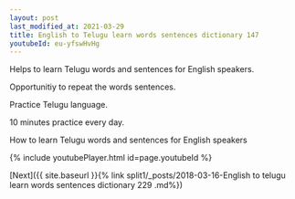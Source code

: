 ```yaml
---
layout: post
last_modified_at: 2021-03-29
title: English to Telugu learn words sentences dictionary 147 
youtubeId: eu-yfswHvHg
---
```

 
 
Helps to learn Telugu words and sentences for English speakers.

Opportunitiy to repeat the words sentences. 

Practice Telugu language. 
 
10 minutes practice every day. 
 
How to learn Telugu words and sentences for English speakers 
 
{% include youtubePlayer.html id=page.youtubeId %}
 
 
[Next]({{ site.baseurl }}{% link  split1/_posts/2018-03-16-English to telugu learn words sentences dictionary 229 .md%})
 
